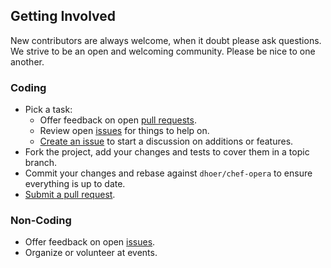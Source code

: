 ## Getting Involved

New contributors are always welcome, when it doubt please ask questions. We strive to be an open and welcoming community. Please be nice to one another.

### Coding

* Pick a task:
  * Offer feedback on open [pull requests](https://github.com/dhoer/chef-opera/pulls).
  * Review open [issues](https://github.com/dhoer/chef-opera/issues) for things to help on.
  * [Create an issue](https://github.com/dhoer/chef-opera/issues/new) to start a discussion on additions or features.
* Fork the project, add your changes and tests to cover them in a topic branch.
* Commit your changes and rebase against `dhoer/chef-opera` to ensure everything is up to date.
* [Submit a pull request](https://github.com/dhoer/chef-opera/compare/).

### Non-Coding

* Offer feedback on open [issues](https://github.com/dhoer/chef-opera/issues).
* Organize or volunteer at events.
